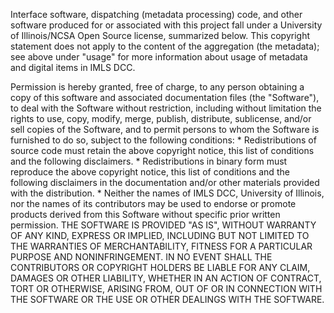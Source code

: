 ﻿Interface software, dispatching (metadata processing) code, and other software produced for or associated with this project fall under a University of Illinois/NCSA Open Source license, summarized below. This copyright statement does not apply to the content of the aggregation (the metadata); see above under "usage" for more information about usage of metadata and digital items in IMLS DCC.

Permission is hereby granted, free of charge, to any person obtaining a copy of this software and associated documentation files (the "Software"), to deal with the Software without restriction, including without limitation the rights to use, copy, modify, merge, publish, distribute, sublicense, and/or sell copies of the Software, and to permit persons to whom the Software is furnished to do so, subject to the following conditions: * Redistributions of source code must retain the above copyright notice, this list of conditions and the following disclaimers. * Redistributions in binary form must reproduce the above copyright notice, this list of conditions and the following disclaimers in the documentation and/or other materials provided with the distribution. * Neither the names of IMLS DCC, University of Illinois, nor the names of its contributors may be used to endorse or promote products derived from this Software without specific prior written permission. THE SOFTWARE IS PROVIDED "AS IS", WITHOUT WARRANTY OF ANY KIND, EXPRESS OR IMPLIED, INCLUDING BUT NOT LIMITED TO THE WARRANTIES OF MERCHANTABILITY, FITNESS FOR A PARTICULAR PURPOSE AND NONINFRINGEMENT. IN NO EVENT SHALL THE CONTRIBUTORS OR COPYRIGHT HOLDERS BE LIABLE FOR ANY CLAIM, DAMAGES OR OTHER LIABILITY, WHETHER IN AN ACTION OF CONTRACT, TORT OR OTHERWISE, ARISING FROM, OUT OF OR IN CONNECTION WITH THE SOFTWARE OR THE USE OR OTHER DEALINGS WITH THE SOFTWARE.
